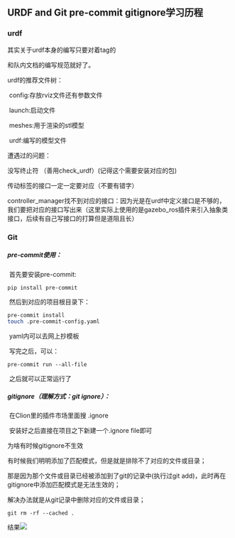 ## URDF and Git pre-commit gitignore学习历程

### urdf

其实关于urdf本身的编写只要对着tag的

[解释]: https://zhuanlan.zhihu.com/p/83280676

和队内文档的编写规范就好了。

urdf的推荐文件树：

​	config:存放rviz文件还有参数文件

​	launch:启动文件

​	meshes:用于渲染的stl模型

​	urdf:编写的模型文件

遭遇过的问题：

  没写终止符 （善用check_urdf）(记得这个需要安装对应的包)

  传动标签<transmission>的接口一定一定要对应（不要有错字）

  controller_manager找不到对应的接口：因为光是在urdf中定义接口是不够的，我们要把对应的接口写出来（这里实际上使用的是gazebo_ros插件来引入抽象类接口，后续有自己写接口的打算但是道阻且长）



### Git

##### 	pre-commit使用：

​	首先要安装pre-commit:

	pip install pre-commit

​	然后到对应的项目根目录下：

```bash
pre-commit install
touch .pre-commit-config.yaml
```

​	yaml内可以去网上抄模板

​	写完之后，可以：

```
pre-commit run --all-file
```

​	之后就可以正常运行了

##### 	gitignore（理解方式：git ignore）：

​	在Clion里的插件市场里面搜 .ignore

​	安装好之后直接在项目之下新建一个.ignore file即可



为啥有时候gitignore不生效

有时候我们明明添加了匹配模式，但是就是排除不了对应的文件或目录；

那是因为那个文件或目录已经被添加到了git的记录中(执行过git add)，此时再在gitignore中添加匹配模式是无法生效的；

解决办法就是从git记录中删除对应的文件或目录；

```
git rm -rf --cached .
```



结果![](./img/urdf.png)
